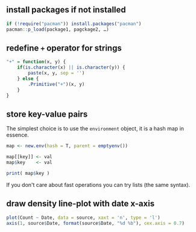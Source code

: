 ## install packages if not installed

```r
if (!require("pacman")) install.packages("pacman")
pacman::p_load(package1, pagckage2, …)
```

## redefine `+` operator for strings

```r
"+" = function(x, y) {
    if(is.character(x) || is.character(y)) {
        paste(x, y, sep = '')
    } else {
        .Primitive("+")(x, y)
    }
}
```

## store key-value pairs

The simplest choice is to use the `environment` object, it is a hash map in essence.

```r
map <- new.env(hash = T, parent = emptyenv())

map[[key]] <- val
map$key    <- val

print( map$key )
```

If you don't care about fast operations you can try lists (the same syntax).

## draw density line-plot with date x-axis

```r
plot(Count ~ Date, data = source, xaxt = 'n', type = 'l')
axis(1, source$Date, format(source$Date, "%d %b"), cex.axis = 0.7)
```
